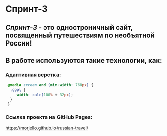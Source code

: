 # **Спринт-3**
## *Спринт-3* - это одностроничный сайт, посвященный путешествиям по необъятной России!
## В работе используются такие технологии, как:

### Адаптивная верстка:

 ```css
  @media screen and (min-width: 768px) {
   .cool {
      width: calc(100% + 32px);
   }
  }
```
### Ссылка проекта на GitHub Pages:
https://morjello.github.io/russian-travel/
